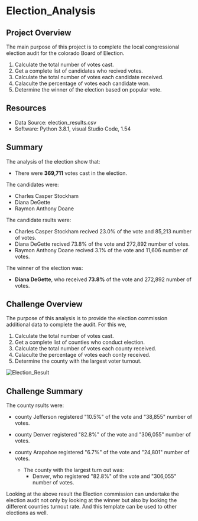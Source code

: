
# Election_Analysis

## Project Overview 

The main purpose of this project is to complete the local congressional election audit for the colorado Board of Election.


1. Calculate the total number of votes cast.
2. Get a complete list of candidates who recived votes.
3. Calculate the total number of votes each candidate received.
4. Calaculte the percentage of votes each candidate won.
5. Determine the winner of the election based on popular vote.

## Resources
- Data Source: election_results.csv
- Software: Python 3.8.1, visual Studio Code, 1.54

## Summary
The analysis of the election show that:
- There were **369,711** votes cast in the election.

The candidates were:
  - Charles Casper Stockham 
  - Diana DeGette 
  - Raymon Anthony Doane 
      
 The candidate rsults were:
 - Charles Casper Stockham recived 23.0% of the vote and 85,213 number of votes.
 - Diana DeGette recived 73.8% of the vote and 272,892 number of votes.
 - Raymon Anthony Doane recived 3.1% of the vote and 11,606 number of votes.
        
  The winner of the election was:
  - **Diana DeGette**, who received **73.8%** of the vote and 272,892 number of votes.
  
## Challenge Overview

The purpose of this analysis is to provide the election commission additional data to complete the audit. 
For this we, 
1. Calculate the total number of votes cast.
2. Get a complete list of counties who conduct election.
3. Calculate the total number of votes each county received.
4. Calaculte the percentage of votes each conty received.
5. Determine the county with the largest voter turnout.

![Election_Result](https://user-images.githubusercontent.com/78656720/110666374-499cf500-8197-11eb-88be-3a098a069332.png)

## Challenge Summary

 The county rsults were:
 - county Jefferson registered "10.5%" of the vote and "38,855" number of votes.
 - county Denver registered "82.8%" of the vote and "306,055" number of votes.
 - county Arapahoe registered "6.7%" of the vote and "24,801" number of votes.
 
   - The county with the largest turn out was:
     - Denver, who registered "82.8%" of the vote and "306,055" number of votes.
  
Looking at the above result the Election commission can undertake the election audit not only by looking at the winner but also by looking the different counties turnout rate. And this template can be used to other elections as well.


